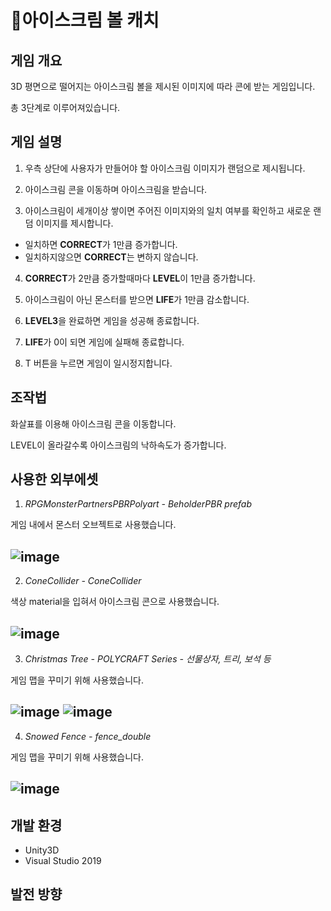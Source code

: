 # 🍦아이스크림 볼 캐치

## 게임 개요
3D 평면으로 떨어지는 아이스크림 볼을 제시된 이미지에 따라 콘에 받는 게임입니다.

총 3단계로 이루어져있습니다.


## 게임 설명
1. 우측 상단에 사용자가 만들어야 할 아이스크림 이미지가 랜덤으로 제시됩니다.

2. 아이스크림 콘을 이동하며 아이스크림을 받습니다.

3. 아이스크림이 세개이상 쌓이면 주어진 이미지와의 일치 여부를 확인하고 새로운 랜덤 이미지를 제시합니다.
+ 일치하면 **CORRECT**가 1만큼 증가합니다.
+ 일치하지않으면 **CORRECT**는 변하지 않습니다.

4. **CORRECT**가 2만큼 증가할때마다 **LEVEL**이 1만큼 증가합니다.

5. 아이스크림이 아닌 몬스터를 받으면 **LIFE**가 1만큼 감소합니다.

6. **LEVEL3**을 완료하면 게임을 성공해 종료합니다.

7. **LIFE**가 0이 되면 게임에 실패해 종료합니다.

8. T 버튼을 누르면 게임이 일시정지합니다.

## 조작법
화살표를 이용해 아이스크림 콘을 이동합니다.

LEVEL이 올라갈수록 아이스크림의 낙하속도가 증가합니다.

## 사용한 외부에셋
1. _RPGMonsterPartnersPBRPolyart - BeholderPBR prefab_

게임 내에서 몬스터 오브젝트로 사용했습니다.

![image](https://user-images.githubusercontent.com/77602511/105014506-decb1980-5a83-11eb-8bd4-c2dceaba61d1.png)
---
2. _ConeCollider - ConeCollider_

색상 material을 입혀서 아이스크림 콘으로 사용했습니다.

![image](https://user-images.githubusercontent.com/77602511/105014646-05895000-5a84-11eb-9e5f-2a0eaa6a4ca0.png)
---
3. _Christmas Tree - POLYCRAFT Series - 선물상자, 트리, 보석 등_

게임 맵을 꾸미기 위해 사용했습니다.

![image](https://user-images.githubusercontent.com/77602511/105014688-120da880-5a84-11eb-8251-e1d16ed1d474.png)
![image](https://user-images.githubusercontent.com/77602511/105014702-15a12f80-5a84-11eb-956a-173550e8c4cf.png)
---
4. _Snowed Fence - fence_double_

게임 맵을 꾸미기 위해 사용했습니다.

![image](https://user-images.githubusercontent.com/77602511/105014728-1cc83d80-5a84-11eb-8009-d9d478e061bb.png)
---

## 개발 환경
+ Unity3D
+ Visual Studio 2019

## 발전 방향
